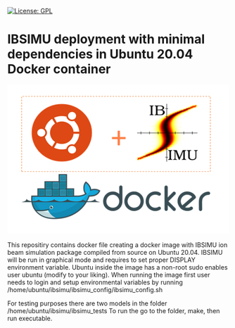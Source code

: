 [![License: GPL](https://img.shields.io/badge/License-GPL-yellow.svg)](https://opensource.org/licenses/GPL-3.0)

# IBSIMU deployment with minimal dependencies in Ubuntu 20.04 Docker container

![kdpv](kdpv.png)

This repositiry contains docker file creating a docker image with IBSIMU ion beam simulation package compiled from source on Ubuntu 20.04. IBSIMU will be run in graphical mode and requires to set proper DISPLAY environment variable.
Ubuntu inside the image has a non-root sudo enables user ubuntu (modify to your liking).
When running the image first user needs to login and setup environmental variables by running
/home/ubuntu/ibsimu/ibsimu_config/ibsimu_config.sh


For testing purposes there are two models in the folder /home/ubuntu/ibsimu/ibsimu_tests
To run the go to the folder, make, then run executable.

